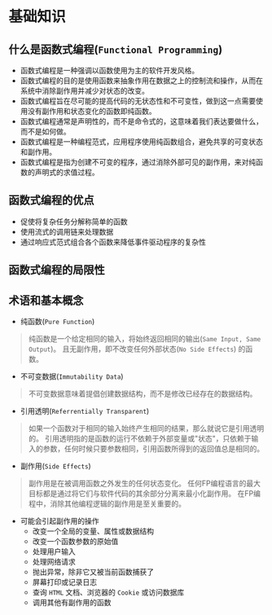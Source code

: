# 基础知识

## 什么是函数式编程(`Functional Programming`)

- 函数式编程是一种强调以函数使用为主的软件开发风格。
- 函数式编程的目的是使用函数来抽象作用在数据之上的控制流和操作，从而在系统中消除副作用并减少对状态的改变。
- 函数式编程旨在尽可能的提高代码的无状态性和不可变性，做到这一点需要使用没有副作用和状态变化的函数即纯函数。
- 函数式编程通常是声明性的，而不是命令式的，这意味着我们表达要做什么，而不是如何做。
- 函数式编程是一种编程范式，应用程序使用纯函数组合，避免共享的可变状态和副作用。
- 函数式编程是指为创建不可变的程序，通过消除外部可见的副作用，来对纯函数的声明式的求值过程。

## 函数式编程的优点

- 促使将复杂任务分解称简单的函数
- 使用流式的调用链来处理数据
- 通过响应式范式组合各个函数来降低事件驱动程序的复杂性

## 函数式编程的局限性

## 术语和基本概念

- 纯函数(`Pure Function`)

> 纯函数是一个给定相同的输入，将始终返回相同的输出(`Same Input, Same Output`)。
> 且无副作用，即不改变任何外部状态(`No Side Effects`) 的函数。

- 不可变数据(`Immutability Data`)

> 不可变数据意味着提倡创建数据结构，而不是修改已经存在的数据结构。

- 引用透明(`Referrentially Transparent`)

> 如果一个函数对于相同的输入始终产生相同的结果，那么就说它是引用透明的。
> 引用透明指的是函数的运行不依赖于外部变量或"状态"，只依赖于输入的参数，任何时候只要参数相同，引用函数所得到的返回值总是相同的。

- 副作用(`Side Effects`)

> 副作用是在被调用函数之外发生的任何状态变化。
> 任何FP编程语言的最大目标都是通过将它们与软件代码的其余部分分离来最小化副作用。
> 在FP编程中，消除其他编程逻辑的副作用是至关重要的。

- 可能会引起副作用的操作
  - 改变一个全局的变量、属性或数据结构
  - 改变一个函数参数的原始值
  - 处理用户输入
  - 处理网络请求
  - 抛出异常，除非它又被当前函数捕获了
  - 屏幕打印或记录日志
  - 查询 `HTML` 文档、浏览器的 `Cookie` 或访问数据库
  - 调用其他有副作用的函数
